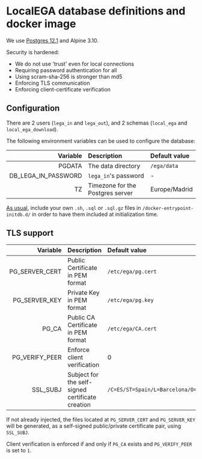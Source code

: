 # LocalEGA database definitions and docker image

We use
[Postgres 12.1](https://github.com/docker-library/postgres/tree/0d0485cb02e526f5a240b7740b46c35404aaf13f/12/alpine)
and Alpine 3.10.

Security is hardened:
- We do not use 'trust' even for local connections
- Requiring password authentication for all
- Using scram-sha-256 is stronger than md5
- Enforcing TLS communication
- Enforcing client-certificate verification

## Configuration

There are 2 users (`lega_in` and `lega_out`), and 2 schemas
(`local_ega` and `local_ega_download`).

The following environment variables can be used to configure the database:

| Variable                | Description                      | Default value |
|------------------------:|:---------------------------------|:--------------|
| PGDATA                  | The data directory               | `/ega/data`   |
| DB\_LEGA\_IN\_PASSWORD  | `lega_in`'s password             | -             |
| TZ                      | Timezone for the Postgres server | Europe/Madrid |


<a title="See Initialization scripts" href="https://hub.docker.com/_/postgres">As usual</a>, include your own `.sh`, `.sql` or `.sql.gz` files in `/docker-entrypoint-initdb.d/` in order to have them included at initialization time.

## TLS support

| Variable         | Description                                      | Default value      |
|-----------------:|:-------------------------------------------------|:-------------------|
| PG\_SERVER\_CERT | Public Certificate in PEM format                 | `/etc/ega/pg.cert` |
| PG\_SERVER\_KEY  | Private Key in PEM format                        | `/etc/ega/pg.key`  |
| PG\_CA           | Public CA Certificate in PEM format              | `/etc/ega/CA.cert` |
| PG\_VERIFY\_PEER | Enforce client verification                      | 0                  |
| SSL\_SUBJ        | Subject for the self-signed certificate creation | `/C=ES/ST=Spain/L=Barcelona/O=CRG/OU=SysDevs/CN=LocalEGA/emailAddress=all.ega@crg.eu` |

If not already injected, the files located at `PG_SERVER_CERT` and `PG_SERVER_KEY` will be generated, as a self-signed public/private certificate pair, using `SSL_SUBJ`.

Client verification is enforced if and only if `PG_CA` exists and `PG_VERIFY_PEER` is set to `1`.

